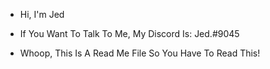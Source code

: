  - Hi, I'm Jed
 - If You Want To Talk To Me, My Discord Is: Jed.#9045
 
 - Whoop, This Is A Read Me File So You Have To Read This!
